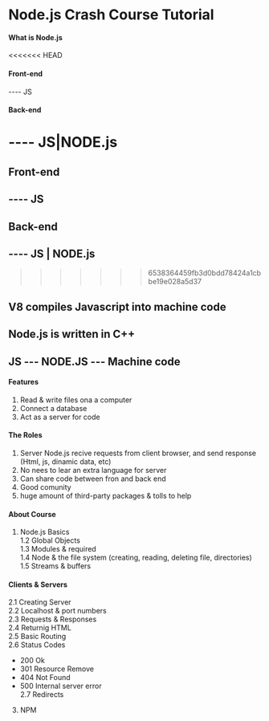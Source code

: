 # Node.js Crash Course Tutorial

#### What is Node.js

<<<<<<< HEAD
#### Front-end
---- JS

#### Back-end
---- JS|NODE.js
=======
## Front-end
## ---- JS<br>

## Back-end
## ---- JS   |   NODE.js<br>
>>>>>>> 6538364459fb3d0bdd78424a1cbbe19e028a5d37

## V8 compiles Javascript into machine code

## Node.js is written in C++

## JS --- NODE.JS --- Machine code

#### Features
1. Read & write files ona a computer<br>
2. Connect a database<br>
3. Act as a server for code<br>

#### The Roles
1. Server Node.js recive requests from client browser, and send response (Html, js, dinamic data, etc)<br>
2. No nees to lear an extra language for server<br>
3. Can share code between fron and back end<br>
4. Good comunity<br>
5. huge amount of third-party packages & tolls to help<br>

#### About Course

1. Node.js Basics<br>
1.2 Global Objects<br>
1.3 Modules & required<br>
1.4 Node & the file system (creating, reading, deleting file, directories)<br>
1.5 Streams & buffers<br>

#### Clients & Servers
2.1 Creating Server<br>
2.2 Localhost & port numbers<br>
2.3 Requests & Responses<br>
2.4 Returnig HTML<br>
2.5 Basic Routing<br>
2.6 Status Codes<br>
- 200 Ok<br>
- 301 Resource Remove<br>
- 404 Not Found<br>
- 500 Internal server error<br>
2.7 Redirects<br>
3. NPM<br>

